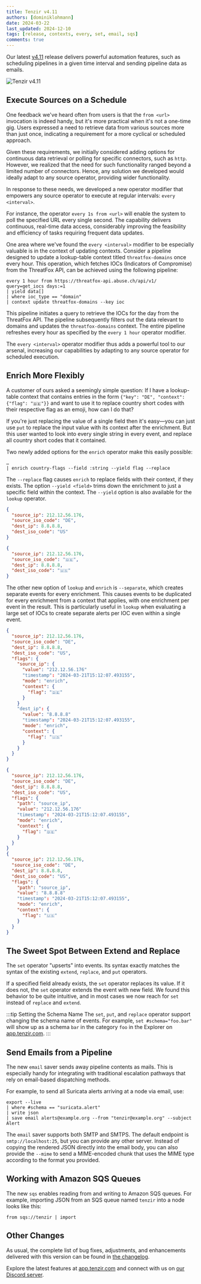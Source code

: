 ```yaml
---
title: Tenzir v4.11
authors: [dominiklohmann]
date: 2024-03-22
last_updated: 2024-12-10
tags: [release, contexts, every, set, email, sqs]
comments: true
---
```


Our latest [v4.11](https://github.com/tenzir/tenzir/releases/tag/v4.11.1)
release delivers powerful automation features, such as scheduling pipelines in a
given time interval and sending pipeline data as emails.

![Tenzir v4.11](tenzir-v4.11.excalidraw.svg)

<!-- truncate -->

## Execute Sources on a Schedule

One feedback we've heard often from users is that the `from <url>` invocation is
indeed handy, but it's more practical when it's not a one-time gig. Users
expressed a need to retrieve data from various sources more than just once,
indicating a requirement for a more cyclical or scheduled approach.

Given these requirements, we initially considered adding options for continuous
data retrieval or polling for specific connectors, such as `http`. However, we
realized that the need for such functionality ranged beyond a limited number of
connectors. Hence, any solution we developed would ideally adapt to any source
operator, providing wider functionality.

In response to these needs, we developed a new operator modifier that empowers
any source operator to execute at regular intervals: `every <interval>`.

For instance, the operator `every 1s from <url>` will enable the system to poll
the specified URL every single second. The capability delivers continuous,
real-time data access, considerably improving the feasibility and efficiency of
tasks requiring frequent data updates.

One area where we've found the `every <interval>` modifier to be especially
valuable is in the context of updating contexts. Consider a pipeline designed to
update a lookup-table context titled `threatfox-domains` once every hour. This
operation, which fetches IOCs (Indicators of Compromise) from the ThreatFox API,
can be achieved using the following pipeline:

```
every 1 hour from https://threatfox-api.abuse.ch/api/v1/ query=get_iocs days:=1
| yield data[]
| where ioc_type == "domain"
| context update threatfox-domains --key ioc
```

This pipeline initiates a query to retrieve the IOCs for the day from the
ThreatFox API. The pipeline subsequently filters out the data relevant to
domains and updates the `threatfox-domains` context. The entire pipeline
refreshes every hour as specified by the `every 1 hour` operator modifier.

The `every <interval>` operator modifier thus adds a powerful tool to our
arsenal, increasing our capabilities by adapting to any source operator for
scheduled execution.

## Enrich More Flexibly

A customer of ours asked a seemingly simple question: If I have a lookup-table
context that contains entries in the form `{"key": "DE", "context": {"flag":
"🇩🇪"}}` and want to use it to replace country short codes with their respective
flag as an emoji, how can I do that?

If you're just replacing the value of a single field then it's easy—you can just
use `put` to replace the input value with its context after the enrichment. But
this user wanted to look into every single string in every event, and replace
all country short codes that it contained.

Two newly added options for the `enrich` operator make this easily possible:

```
…
| enrich country-flags --field :string --yield flag --replace
```

The `--replace` flag causes `enrich` to replace fields with their context, if
they exists. The option `--yield <field>` trims down the enrichment to just a
specific field within the context. The `--yield` option is also available for
the `lookup` operator.

```json title="Before"
{
  "source_ip": 212.12.56.176,
  "source_iso_code": "DE",
  "dest_ip": 8.8.8.8,
  "dest_iso_code": "US"
}
```

```json title="After"
{
  "source_ip": 212.12.56.176,
  "source_iso_code": "🇩🇪",
  "dest_ip": 8.8.8.8,
  "dest_iso_code": "🇺🇸"
}
```

The other new option of `lookup` and `enrich` is `--separate`, which creates
separate events for every enrichment. This causes events to be duplicated for
every enrichment from a context that applies, with one enrichment per event in
the result. This is particularly useful in `lookup` when evaluating a large set
of IOCs to create separate alerts per IOC even within a single event.

```json title="Enriched as one event"
{
  "source_ip": 212.12.56.176,
  "source_iso_code": "DE",
  "dest_ip": 8.8.8.8,
  "dest_iso_code": "US",
  "flags": {
    "source_ip": {
      "value": "212.12.56.176"
      "timestamp": "2024-03-21T15:12:07.493155",
      "mode": "enrich",
      "context": {
        "flag": "🇩🇪"
      }
    }
    "dest_ip": {
      "value": "8.8.8.8"
      "timestamp": "2024-03-21T15:12:07.493155",
      "mode": "enrich",
      "context": {
        "flag": "🇺🇸"
      }
    }
  }
}
```

```json title="Enriched as separate events"
{
  "source_ip": 212.12.56.176,
  "source_iso_code": "DE",
  "dest_ip": 8.8.8.8,
  "dest_iso_code": "US",
  "flags": {
    "path": "source_ip",
    "value": "212.12.56.176"
    "timestamp": "2024-03-21T15:12:07.493155",
    "mode": "enrich",
    "context": {
      "flag": "🇩🇪"
    }
  }
}
{
  "source_ip": 212.12.56.176,
  "source_iso_code": "DE",
  "dest_ip": 8.8.8.8,
  "dest_iso_code": "US",
  "flags": {
    "path": "source_ip",
    "value": "8.8.8.8"
    "timestamp": "2024-03-21T15:12:07.493155",
    "mode": "enrich",
    "context": {
      "flag": "🇺🇸"
    }
  }
}
```

## The Sweet Spot Between Extend and Replace

The `set` operator "upserts" into events. Its syntax exactly matches the syntax
of the existing `extend`, `replace`, and `put` operators.

If a specified field already exists, the `set` operator replaces its value. If
it does not, the `set` operator extends the event with new field. We found this
behavior to be quite intuitive, and in most cases we now reach for `set` instead
of `replace` and `extend`.

:::tip Setting the Schema Name
The `set`, `put`, and `replace` operator support changing the schema name of
events. For example, `set #schema="foo.bar"` will show up as a schema `bar` in
the category `foo` in the Explorer on [app.tenzir.com](https://app.tenzir.com).
:::

## Send Emails from a Pipeline

The new `email` saver sends away pipeline contents as mails. This is especially
handy for integrating with traditional escalation pathways that rely on
email-based dispatching methods.

For example, to send all Suricata alerts arriving at a node via email, use:

```
export --live
| where #schema == "suricata.alert"
| write json
| save email alerts@example.org --from "tenzir@example.org" --subject Alert
```

The `email` saver supports both SMTP and SMTPS. The default endpoint is
`smtp://localhost:25`, but you can provide any other server. Instead of copying
the rendered JSON directly into the email body, you can also provide the
`--mime` to send a MIME-encoded chunk that uses the MIME type according to the
format you provided.

## Working with Amazon SQS Queues

The new `sqs` enables reading from and writing to Amazon SQS queues. For
example, importing JSON from an SQS queue named `tenzir` into a node looks like
this:

```
from sqs://tenzir | import
```

## Other Changes

As usual, the complete list of bug fixes, adjustments, and enhancements
delivered with this version can be found in [the changelog](/changelog#v4110).

Explore the latest features at [app.tenzir.com](https://app.tenzir.com) and
connect with us on [our Discord server](/discord).
